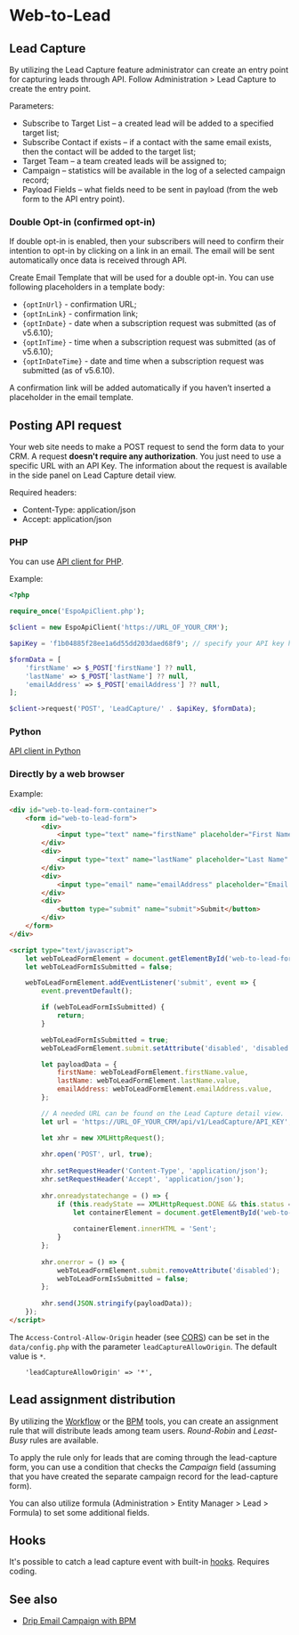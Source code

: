 # Web-to-Lead

## Lead Capture

By utilizing the Lead Capture feature administrator can create an entry point for capturing leads through API. Follow Administration > Lead Capture to create the entry point.

Parameters:

* Subscribe to Target List – a created lead will be added to a specified target list;
* Subscribe Contact if exists – if a contact with the same email exists, then the contact will be added to the target list;
* Target Team – a team created leads will be assigned to;
* Campaign – statistics will be available in the log of a selected campaign record;
* Payload Fields – what fields need to be sent in payload (from the web form to the API entry point).

### Double Opt-in (confirmed opt-in)

If double opt-in is enabled, then your subscribers will need to confirm their intention to opt-in by clicking on a link in an email. The email will be sent automatically once data is received through API.

Create Email Template that will be used for a double opt-in. You can use following placeholders in a template body:

* `{optInUrl}` - confirmation URL;
* `{optInLink}` - confirmation link;
* `{optInDate}` - date when a subscription request was submitted (as of v5.6.10);
* `{optInTime}` - time when a subscription request was submitted (as of v5.6.10);
* `{optInDateTime}` - date and time when a subscription request was submitted (as of v5.6.10).

A confirmation link will be added automatically if you haven’t inserted a placeholder in the email template.

## Posting API request

Your web site needs to make a POST request to send the form data to your CRM. A request **doesn't require any authorization**. You just need to use a specific URL with an API Key. The information about the request is available in the side panel on Lead Capture detail view.

Required headers:

* Content-Type: application/json
* Accept: application/json


### PHP

You can use [API client for PHP](../development/api-client-php.md).

Example:

```php
<?php

require_once('EspoApiClient.php');

$client = new EspoApiClient('https://URL_OF_YOUR_CRM');

$apiKey = 'f1b04885f28ee1a6d55dd203daed68f9'; // specify your API key here

$formData = [
    'firstName' => $_POST['firstName'] ?? null,
    'lastName' => $_POST['lastName'] ?? null,
    'emailAddress' => $_POST['emailAddress'] ?? null,
];

$client->request('POST', 'LeadCapture/' . $apiKey, $formData);

```

### Python

[API client in Python](../development/api-client-python.md)

### Directly by a web browser

Example:

```html
<div id="web-to-lead-form-container">
    <form id="web-to-lead-form">
        <div>
            <input type="text" name="firstName" placeholder="First Name">
        </div>
        <div>
            <input type="text" name="lastName" placeholder="Last Name" required>
        </div>
        <div>
            <input type="email" name="emailAddress" placeholder="Email Address" required>
        </div>
        <div>
            <button type="submit" name="submit">Submit</button>
        </div>
    </form>
</div>

<script type="text/javascript">
    let webToLeadFormElement = document.getElementById('web-to-lead-form');
    let webToLeadFormIsSubmitted = false;

    webToLeadFormElement.addEventListener('submit', event => {
        event.preventDefault();

        if (webToLeadFormIsSubmitted) {
            return;
        }

        webToLeadFormIsSubmitted = true;
        webToLeadFormElement.submit.setAttribute('disabled', 'disabled');

        let payloadData = {
            firstName: webToLeadFormElement.firstName.value,
            lastName: webToLeadFormElement.lastName.value,
            emailAddress: webToLeadFormElement.emailAddress.value,
        };

        // A needed URL can be found on the Lead Capture detail view.
        let url = 'https://URL_OF_YOUR_CRM/api/v1/LeadCapture/API_KEY';

        let xhr = new XMLHttpRequest();
    
        xhr.open('POST', url, true);
    
        xhr.setRequestHeader('Content-Type', 'application/json');
        xhr.setRequestHeader('Accept', 'application/json');
    
        xhr.onreadystatechange = () => {
            if (this.readyState == XMLHttpRequest.DONE && this.status == 200) {
                let containerElement = document.getElementById('web-to-lead-form-container');
    
                containerElement.innerHTML = 'Sent';
            }
        };
    
        xhr.onerror = () => {
            webToLeadFormElement.submit.removeAttribute('disabled');
            webToLeadFormIsSubmitted = false;
        };
    
        xhr.send(JSON.stringify(payloadData));
    });
</script>
```

The `Access-Control-Allow-Origin` header (see [CORS](https://en.wikipedia.org/wiki/Cross-origin_resource_sharing)) can be set in the `data/config.php` with the parameter `leadCaptureAllowOrigin`. The default value is `*`.

```
    'leadCaptureAllowOrigin' => '*',
```

## Lead assignment distribution

By utilizing the [Workflow](workflows.md) or the [BPM](bpm.md) tools, you can create an assignment rule that will distribute leads among team users. *Round-Robin* and *Least-Busy* rules are available.

To apply the rule only for leads that are coming through the lead-capture form, you can use a condition that checks the *Campaign* field (assuming that you have created the separate campaign record for the lead-capture form).

You can also utilize formula (Administration > Entity Manager > Lead > Formula) to set some additional fields.


## Hooks

It's possible to catch a lead capture event with built-in [hooks](../development/hooks.md#additional-default-hooks). Requires coding.

## See also

* [Drip Email Campaign with BPM](bpm-drip-email-campaign.md)
